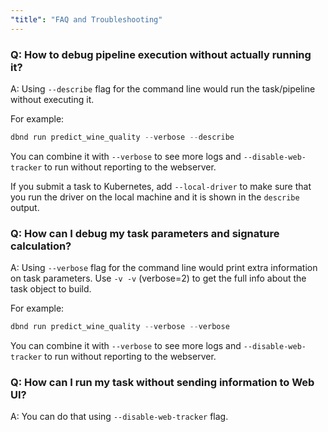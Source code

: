```yaml
---
"title": "FAQ and Troubleshooting"
---
```

### Q: How to debug pipeline execution without actually running it?
A: Using `--describe` flag for the command line would run the task/pipeline without executing it.

For example:
```python
dbnd run predict_wine_quality --verbose --describe
```
You can combine it with `--verbose` to see more logs and `--disable-web-tracker` to run without reporting to the webserver.

If you submit a task to Kubernetes, add `--local-driver` to make sure that you run the driver on the local machine and it is shown in the `describe` output.

### Q: How can I debug my task parameters and signature calculation?
A: Using `--verbose` flag for the command line would print extra information on task parameters. 
Use `-v -v` (verbose=2) to get the full info about the task object to build.

For example:
```python
dbnd run predict_wine_quality --verbose --verbose
```
You can combine it with `--verbose` to see more logs and `--disable-web-tracker` to run without reporting to the webserver.
 
### Q: How can I run my task without sending information to Web UI?
A: You can do that using `--disable-web-tracker`  flag.